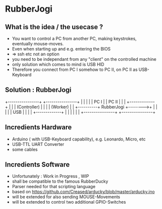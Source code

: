 # RubberJogi

## What is the idea / the usecase ?

* You want to control a PC from another PC, making keystrokes, eventually mouse-moves.
* Even when starting up and e.g. entering the BIOS 
* => ssh etc not an option
* you need to be independant from any "client" on the controlled machine
* only solution which comes to mind is USB HID
* Therefore you connect from PC I somehow to PC II, on PC II as USB-Keyboard


## Solution : RubberJogi

+----------------+                                  +----------------+
|                |                                  |                |
|    PC I        |                                  |    PC II       |
|                |          +-------------+         |                |
|  (Controller)  |          |             |         |  (Worker)      |
|                +----------+ RubberJogi  +-------->+                |
|                |          |             |  USB    |                |
|                |          +-------------+         |                |
|                |                                  |                |
+----------------+                                  +----------------+



## Incredients Hardware


* Arduino ( with USB-Keyboard capability), e.g. Leonardo, Micro, etc
* USB-TTL UART Converter 
* some cables

## Incredients Software 

* Unfortunately : Work in Progress , WIP
* shall be compatible to the famous RubberDucky
* Parser needed for that scripting language
* based on https://github.com/Creased/arducky/blob/master/arducky.ino
* will be extended for also sending MOUSE-Movements
* will be extended to control two additional GPIO-Switches 



